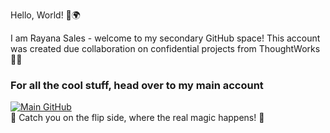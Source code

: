 Hello, World! 👋🌍 </br>

I am Rayana Sales - welcome to my secondary GitHub space! This account was created due collaboration on confidential projects from ThoughtWorks 🤫🤐 </br>

### For all the cool stuff, head over to my main account
[![Main GitHub](https://img.shields.io/badge/-RayanaSales's%20Main%20GitHub-red?style=for-the-badge&logo=github&logoColor=white)](https://github.com/RayanaSales) </br>
🚀 Catch you on the flip side, where the real magic happens! 🌟
